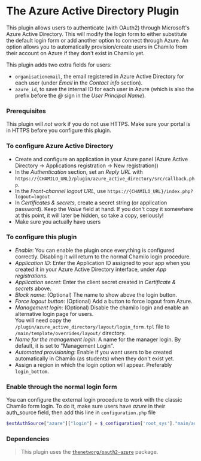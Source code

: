 # The Azure Active Directory Plugin

This plugin allows users to authenticate (with OAuth2) through Microsoft's Azure Active Directory.
This will modify the login form to either substitute the default login form or add another option to connect through
Azure.
An option allows you to automatically provision/create users in Chamilo from their account on Azure if they don't exist
in Chamilo yet.

This plugin adds two extra fields for users:
- `organisationemail`, the email registered in Azure Active Directory for each user (under _Email_ in the _Contact info_ section).
- `azure_id`, to save the internal ID for each user in Azure (which is also the prefix before the _@_ sign in the _User Principal Name_).

### Prerequisites
This plugin will *not* work if you do not use HTTPS. 
Make sure your portal is in HTTPS before you configure this plugin.

### To configure Azure Active Directory
* Create and configure an application in your Azure panel (Azure Active Directory -> Applications registration -> New registration))
* In the _Authentication_ section, set an _Reply URL_ with `https://{CHAMILO_URL}/plugin/azure_active_directory/src/callback.php`.
* In the _Front-channel logout URL_, use `https://{CHAMILO_URL}/index.php?logout=logout`
* In _Certificates & secrets_, create a secret string (or application password). Keep the _Value_ field at hand. If you don't copy it somewhere at this point, it will later be hidden, so take a copy, seriously!
* Make sure you actually have users

### To configure this plugin
* _Enable_: You can enable the plugin once everything is configured correctly. Disabling it will return to the normal Chamilo login procedure.
* _Application ID_: Enter the Application ID assigned to your app when you created it in your Azure Active Directory interface, under _App registrations_.
* _Application secret_: Enter the client secret created in _Certificate & secrets_ above.
* _Block name_: (Optional) The name to show above the login button.
* _Force logout button_: (Optional) Add a button to force logout from Azure.
* _Management login_: (Optional) Disable the chamilo login and enable an alternative login page for users.   
   You will need copy the `/plugin/azure_active_directory/layout/login_form.tpl` file to `/main/template/overrides/layout/` directory.
* _Name for the management login_: A name for the manager login. By default, it is set to "Management Login".
* _Automated provisioning_: Enable if you want users to be created automatically in Chamilo (as students) when they don't exist yet.
* Assign a region in which the login option will appear. Preferably `login_bottom`.

### Enable through the normal login form
You can configure the external login procedure to work with the classic Chamilo form login.
To do it, make sure users have _azure_ in their auth_source field, then add this line in `configuration.php` file
```php
$extAuthSource["azure"]["login"] = $_configuration['root_sys']."main/auth/external_login/login.azure.php";
```

### Dependencies
> This plugin uses the [`thenetworg/oauth2-azure`](https://github.com/TheNetworg/oauth2-azure) package.
